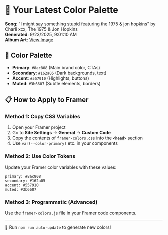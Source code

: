 # 🎨 Your Latest Color Palette

**Song**: "I might say something stupid featuring the 1975 & jon hopkins" by Charli xcx, The 1975 & Jon Hopkins  
**Generated**: 9/23/2025, 9:01:10 AM  
**Album Art**: [View Image](https://lastfm.freetls.fastly.net/i/u/300x300/b2cd96575aba7fa2283ba449223bf2d1.jpg)

## 🎨 Color Palette
- **Primary**: `#8ac808` (Main brand color, CTAs)
- **Secondary**: `#162a05` (Dark backgrounds, text)  
- **Accent**: `#557910` (Highlights, buttons)
- **Muted**: `#3b6607` (Subtle elements, borders)

## 📋 How to Apply to Framer

### Method 1: Copy CSS Variables
1. Open your Framer project
2. Go to **Site Settings** → **General** → **Custom Code**
3. Copy the contents of `framer-colors.css` into the **`<head>`** section
4. Use `var(--color-primary)` etc. in your components

### Method 2: Use Color Tokens
Update your Framer color variables with these values:
```
primary: #8ac808
secondary: #162a05
accent: #557910
muted: #3b6607
```

### Method 3: Programmatic (Advanced)
Use the `framer-colors.js` file in your Framer code components.

---
🔄 Run `npm run auto-update` to generate new colors!